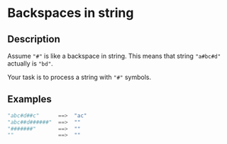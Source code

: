 # Backspaces in string

## Description

Assume `"#"` is like a backspace in string. This means that string `"a#bc#d"` actually is `"bd"`.

Your task is to process a string with `"#"` symbols.

## Examples

```python
"abc#d##c"      ==>  "ac"
"abc##d######"  ==>  ""
"#######"       ==>  ""
""              ==>  ""
```

